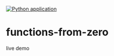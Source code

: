 [![Python application](https://github.com/jmartinhas/functions-from-zero/actions/workflows/python-app.yml/badge.svg)](https://github.com/jmartinhas/functions-from-zero/actions/workflows/python-app.yml)
# functions-from-zero
live demo
